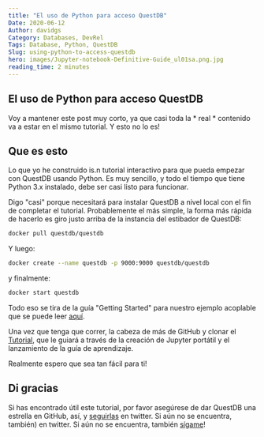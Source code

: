 ```yaml
---
title: "El uso de Python para acceso QuestDB"
Date: 2020-06-12
Author: davidgs
Category: Databases, DevRel
Tags: Database, Python, QuestDB
Slug: using-python-to-access-questdb
hero: images/Jupyter-notebook-Definitive-Guide_ul01sa.png.jpg
reading_time: 2 minutes
---
```


## El uso de Python para acceso QuestDB

Voy a mantener este post muy corto, ya que casi toda la * real * contenido va a estar en el mismo tutorial. Y esto no lo es!

## Que es esto

Lo que yo he construido is.n tutorial interactivo para que pueda empezar con QuestDB usando Python. Es muy sencillo, y todo el tiempo que tiene Python 3.x instalado, debe ser casi listo para funcionar.

Digo "casi" porque necesitará para instalar QuestDB a nivel local con el fin de completar el tutorial. Probablemente el más simple, la forma más rápida de hacerlo es giro justo arriba de la instancia del estibador de QuestDB:

```bash
docker pull questdb/questdb
```
Y luego:

```bash
docker create --name questdb -p 9000:9000 questdb/questdb
```

y finalmente:

```bash
docker start questdb
```

Todo eso se tira de la guía "Getting Started" para nuestro ejemplo acoplable que se puede leer [aquí](https://questdb.io/docs/guideDocker).

Una vez que tenga que correr, la cabeza de más de GitHub y clonar el [Tutorial](https://github.com/davidgs/QuestNotebook), que le guiará a través de la creación de Jupyter portátil y el lanzamiento de la guía de aprendizaje.

Realmente espero que sea tan fácil para ti!

## Di gracias

Si has encontrado útil este tutorial, por favor asegúrese de dar QuestDB una estrella en GitHub, así, y [seguirlas](https://twitter.com/intent/follow?screen_name=questdb) en twitter. Si aún no se encuentra, también) en twitter. Si aún no se encuentra, también [sígame](https://twitter.com/intent/follow?screen_name=davidgsIoT)!
